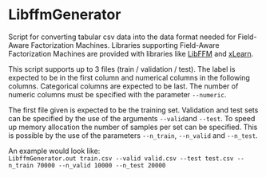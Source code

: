 # LibffmGenerator

Script for converting tabular csv data into the data format needed for Field-Aware Factorization Machines. Libraries supporting Field-Aware Factorization Machines are provided with libraries like <a href="https://github.com/guestwalk/libffm">LibFFM</a> and <a href="http://xlearn-doc.readthedocs.io/en/latest/">xLearn</a>.

This script supports up to 3 files (train / validation / test). The label is expected to be in the first column and numerical columns in the following columns. Categorical columns are expected to be last. The number of numeric columns must be specified with the parameter `--numeric`.

The first file given is expected to be the training set. Validation and test sets can be specified by the use of the arguments `--valid`and `--test`. To speed up memory allocation the number of samples per set can be specified. This is possible by the use of the parameters `--n_train`, `--n_valid` and `--n_test`.

An example would look like: <br>
`LibffmGenerator.out train.csv --valid valid.csv --test test.csv --n_train 70000 --n_valid 10000 --n_test 20000`
